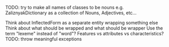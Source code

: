 TODO: try to make all names of classes to be nouns e.g. 
ZaliznyakDictionary as a collection of Nouns, Adjectives, etc...

Think about InflectedForm as a separate entity wrapping something else
Think about what should be wrapped and what should be wrapper
Use the term "lexeme" instead of "word"?
Features vs attributes vs characteristics?
TODO: throw meaningful exceptions